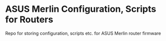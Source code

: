 # ASUS Merlin Configuration, Scripts for Routers

Repo for storing configuration, scripts etc. for ASUS Merlin router firmware
